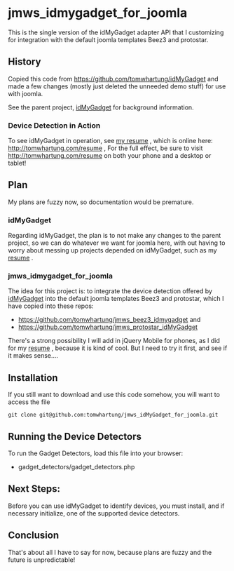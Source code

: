 
# jmws_idmygadget_for_joomla
This is the single version of the idMyGadget adapter API that I customizing for integration with the default joomla templates Beez3 and protostar.

## History
Copied this code from https://github.com/tomwhartung/idMyGadget and made a few changes (mostly just deleted the unneeded demo stuff) for use with joomla.

See the parent project, [idMyGadget](https://github.com/tomwhartung/idMyGadget) for background information.

### Device Detection in Action
To see idMyGadget in operation, see [my resume](https://github.com/tomwhartung/resume) , which is online here: http://tomwhartung.com/resume ,
For the full effect, be sure to visit http://tomwhartung.com/resume on both your phone and a desktop or tablet!

## Plan

My plans are fuzzy now, so documentation would be premature.

### idMyGadget
Regarding idMyGadget, the plan is to not make any changes to the parent project, so we can do whatever we want for joomla here, with out having to worry about messing up projects depended on idMyGadget, such as my [resume](https://github.com/tomwhartung/resume) .

### jmws_idmygadget_for_joomla
The idea for this project is: to integrate the device detection offered by [idMyGadget](https://github.com/tomwhartung/idMyGadget) into the default joomla templates Beez3 and protostar, which I have copied into these repos:

* https://github.com/tomwhartung/jmws_beez3_idmygadget and
* https://github.com/tomwhartung/jmws_protostar_idMyGadget

There's a strong possibility I will add in jQuery Mobile for phones, as I did for my [resume](https://github.com/tomwhartung/resume) , because it is kind of cool.
But I need to try it first, and see if it makes sense....

## Installation
If you still want to download and use this code somehow, you will want to access the file 

```
git clone git@github.com:tomwhartung/jmws_idMyGadget_for_joomla.git
```

## Running the Device Detectors
To run the Gadget Detectors, load this file into your browser:
* gadget_detectors/gadget_detectors.php

## Next Steps:

Before you can use idMyGadget to identify devices, you must install, and if necessary initialize, one of the supported device detectors.

## Conclusion

That's about all I have to say for now, because plans are fuzzy and the future is unpredictable!

